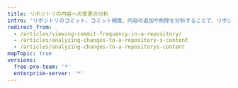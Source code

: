 ```yaml
---
title: リポジトリの内容への変更の分析
intro: 'リポジトリのコミット、コミット頻度、内容の追加や削除を分析することで、リポジトリの内容の変更を見ることができます。'
redirect_from:
  - /articles/viewing-commit-frequency-in-a-repository/
  - /articles/analyzing-changes-to-a-repository-s-content
  - /articles/analyzing-changes-to-a-repositorys-content
mapTopic: true
versions:
  free-pro-team: '*'
  enterprise-server: '*'
---
```


